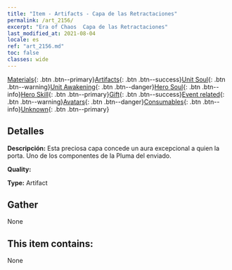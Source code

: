 ```yaml
---
title: "Item - Artifacts - Capa de las Retractaciones"
permalink: /art_2156/
excerpt: "Era of Chaos  Capa de las Retractaciones"
last_modified_at: 2021-08-04
locale: es
ref: "art_2156.md"
toc: false
classes: wide
---
```

 [Materials](/ItemsES/){: .btn .btn--primary}[Artifacts](/ItemsES/Artifacts/){: .btn .btn--success}[Unit Soul](/ItemsES/UnitSoul/){: .btn .btn--warning}[Unit Awakening](/ItemsES/UnitAwakening/){: .btn .btn--danger}[Hero Soul](/ItemsES/HeroSoul/){: .btn .btn--info}[Hero Skill](/ItemsES/HeroSkill/){: .btn .btn--primary}[Gift](/ItemsES/Gift/){: .btn .btn--success}[Event related](/ItemsES/Events/){: .btn .btn--warning}[Avatars](/ItemsES/Avatars/){: .btn .btn--danger}[Consumables](/ItemsES/Consumables/){: .btn .btn--info}[Unknown](/ItemsES/Unknown/){: .btn .btn--primary}

## Detalles
 **Descripción:** Esta preciosa capa concede un aura excepcional a quien la porta. Uno de los componentes de la Pluma del enviado.

 **Quality:** 

 **Type:** Artifact

## Gather

  None

## This item contains:

  None

